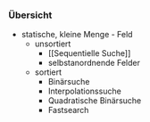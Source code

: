 ### Übersicht
+ statische, kleine Menge - Feld
	+ unsortiert
		+ [[Sequentielle Suche]]
		+ selbstanordnende Felder
	+ sortiert
		+ Binärsuche
		+ Interpolationssuche
		+ Quadratische Binärsuche
		+ Fastsearch